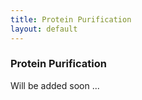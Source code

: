 ```yaml
---
title: Protein Purification
layout: default
---
```


### Protein Purification
Will be added soon ...